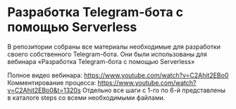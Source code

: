 # Разработка Telegram-бота c помощью Serverless

В репозитории собраны все материалы необходимые для разработки своего собственного Telegram-бота. Они были использованы для вебинара «Разработка Telegram-бота c помощью Serverless»

Полное видео вебинара: https://www.youtube.com/watch?v=C2Ahit2EBo0
Комментирование процесса: https://www.youtube.com/watch?v=C2Ahit2EBo0&t=1320s
Отдельно все шаги с 1-го по 6-й представлены в каталоге steps со всеми необходимыми файлами.

